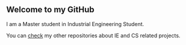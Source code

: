 ## Welcome to my GitHub

I am a Master student in Industrial Engineering Student.

You can [check](https://github.com/anillturgut?tab=repositories) my other repositories about IE and CS related projects. 
